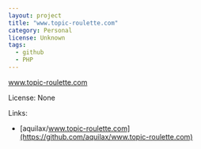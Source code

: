 ```yaml
---
layout: project
title: "www.topic-roulette.com"
category: Personal
license: Unknown
tags:
  - github
  - PHP
---
```


www.topic-roulette.com

License: None

Links:

* [aquilax/www.topic-roulette.com](https://github.com/aquilax/www.topic-roulette.com)
